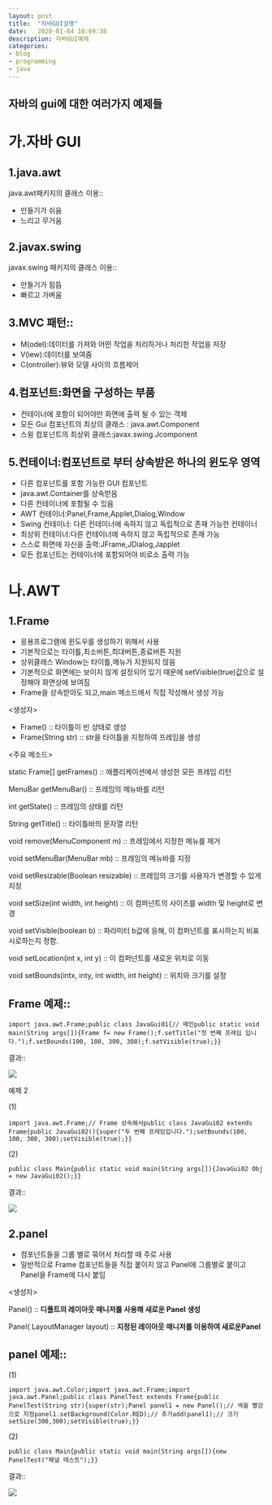 ```yaml
---
layout: post
title:  "자바GUI설명"
date:   2020-01-04 10:09:38
description: 자바GUI예제
categories: 
- blog
- programming
- java
---
```


## 자바의 gui에 대한 여러가지 예제들

# 가.자바 GUI

## 1.java.awt
java.awt패키지의 클래스 이용::

-   만들기가 쉬움
-   느리고 무거움

## 2.javax.swing

javax.swing 패키지의 클래스 이용::

-   만들기가 힘듬
-   빠르고 가벼움

## 3.MVC 패턴::

-   M(odel):데이터를 가져와 어떤 작업을 처리하거나 처리한 작업을 저장
-   V(iew):데이터를 보여줌
-   C(ontroller):뷰와 모델 사이의 흐름제어

## 4.컴포넌트:화면을 구성하는 부품

-   컨테이너에 포함이 되어야만 화면에 출력 될 수 있는 객체
-   모든 Gui 컴포넌트의 최상의 클래스 : java.awt.Component
-   스윙 컴포넌트의 최상위 클래스:javax.swing.Jcomponent

## 5.컨테이너:컴포넌트로 부터 상속받은 하나의 윈도우 영역

-   다른 컴포넌트를 포함 가능한 GUI 컴포넌트
-   java.awt.Container를 상속받음
-   다른 컨테이너에 포함될 수 있음
-   AWT 컨테이너:Panel,Frame,Applet,Dialog,Window
-   Swing 컨테이너: 다른 컨테이너에 속하지 않고 독립적으로 존재 가능한 컨테이너
-   최상위 컨테이너:다른 컨테이너에 속하지 않고 독립적으로 존재 가능
-   스스로 화면에 자신을 출력:JFrame,JDialog,Japplet
-   모든 컴포넌트는 컨테이너에 포함되어야 비로소 출력 가능

# 나.AWT

## 1.Frame

-   응용프로그램에 윈도우를 생성하기 위해서 사용
-   기본적으로는 타이틀,최소버튼,최대버튼,종료버튼 지원
-   상위클래스 Window는 타이틀,메뉴가 지원되지 않음
-   기본적으로 화면에는 보이지 않게 설정되어 있기 때문에 setVisible(true)값으로 설정해야 화면상에 보여짐
-   Frame을 상속받아도 되고,main 메소드에서 직접 작성해서 생성 가능

<생성자>

-   Frame() :: 타이틀이 빈 상태로 생성
-   Frame(String str) :: str을 타이틀을 지정하여 프레임을 생성

<주요 메소드>

static Frame[] getFrames() :: 애플리케이션에서 생성한 모든 프레임 리턴

MenuBar getMenuBar() :: 프레임의 메뉴바를 리턴

int getState() :: 프레임의 상태를 리턴

String getTitle() :: 타이틀바의 문자열 리턴

void remove(MenuComponent m) :: 프레임에서 지정한 메뉴를 제거

void setMenuBar(MenuBar mb) :: 프레임의 메뉴바를 지정

void setResizable(Boolean resizable) :: 프레임의 크기를 사용자가 변경할 수 있게 지정

void setSize(int width, int height) :: 이 컴퍼넌트의 사이즈를 width 및 height로 변경

void setVisible(boolean b) :: 파라미터 b값에 응해, 이 컴퍼넌트를 표시하는지 비표시로하는지 정함.

void setLocation(int x, int y) :: 이 컴퍼넌트를 새로운 위치로 이동

void setBounds(intx, inty, int width, int height) :: 위치와 크기를 설정

## Frame 예제::

    import java.awt.Frame;public class JavaGui01{// 메인public static void main(String args[]){Frame f= new Frame();f.setTitle("첫 번째 프레임 입니다.");f.setBounds(100, 100, 300, 300);f.setVisible(true);}}

결과::



![](https://miro.medium.com/max/284/1*LGUYH6_dynDWvvjzvNkrnQ.png)

예제 2

(1)

    import java.awt.Frame;// Frame 상속해서public class JavaGui02 extends Frame{public JavaGui02(){super("두 번째 프레임입니다.");setBounds(100, 100, 300, 300);setVisible(true);}}



(2)

    public class Main{public static void main(String args[]){JavaGui02 Obj = new JavaGui02();}}



결과::



![](https://miro.medium.com/max/286/1*QDu7jDxT07OpHH1pJ_E9AA.png)

## 2.panel

-   컴포넌트들을 그룹 별로 묶어서 처리할 때 주로 사용
-   일반적으로 Frame 컴포넌트들을 직접 붙이지 않고 Panel에 그룹별로 붙이고 Panel을 Frame에 다시 붙임

<생성자>

Panel() ::  **디폴트의 레이아웃 매니저를 사용해 새로운 Panel 생성**

Panel( LayoutManager layout) ::  **지정된 레이아웃 매니저를 이용하여 새로운Panel**

## panel 예제::

(1)

    import java.awt.Color;import java.awt.Frame;import java.awt.Panel;public class PanelTest extends Frame{public PanelTest(String str){super(str);Panel panel1 = new Panel();// 색을 빨강으로 지정panel1.setBackground(Color.RED);// 추가add(panel1);// 크기setSize(300,300);setVisible(true);}}



(2)

    public class Main{public static void main(String args[]){new PanelTest("패널 테스트");}}



결과::



![](https://miro.medium.com/max/284/1*K4GTQ5QHXood6MP11WSjUw.png)
